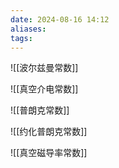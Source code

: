```yaml
---
date: 2024-08-16 14:12
aliases: 
tags: 
---
```

![[波尔兹曼常数]]

![[真空介电常数]]

![[普朗克常数]]

![[约化普朗克常数]]

![[真空磁导率常数]]